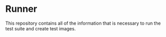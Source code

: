 # Runner
This repository contains all of the information that is necessary to run the test suite and create test images.
